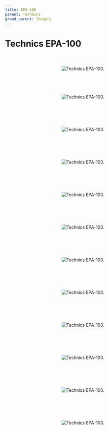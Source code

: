 ```yaml
---
title: EPA-100
parent: Technics
grand_parent: Imagery
---
```


# Technics EPA-100


<br/>
<div align="center" style="padding: 20px 0;">
    <img src="/assets/images/Technics/Technics EPA-100 1.JPG" alt="Technics EPA-100.">
</div>
<br/>

<br/>
<div align="center" style="padding: 20px 0;">
    <img src="/assets/images/Technics/Technics EPA-100 2.JPG" alt="Technics EPA-100.">
    <p><b></b></p>
</div>
<br/>

<br/>
<div align="center" style="padding: 20px 0;">
    <img src="/assets/images/Technics/Technics EPA-100 3.JPG" alt="Technics EPA-100.">
    <p><b></b></p>
</div>
<br/>

<br/>
<div align="center" style="padding: 20px 0;">
    <img src="/assets/images/Technics/Technics EPA-100 4.JPG" alt="Technics EPA-100.">
    <p><b></b></p>
</div>
<br/>

<br/>
<div align="center" style="padding: 20px 0;">
    <img src="/assets/images/Technics/Technics EPA-100 5.JPG" alt="Technics EPA-100.">
    <p><b></b></p>
</div>
<br/>

<br/>
<div align="center" style="padding: 20px 0;">
    <img src="/assets/images/Technics/Technics EPA-100 6.JPG" alt="Technics EPA-100.">
    <p><b></b></p>
</div>
<br/>

<br/>
<div align="center" style="padding: 20px 0;">
    <img src="/assets/images/Technics/Technics EPA-100 7.JPG" alt="Technics EPA-100.">
    <p><b></b></p>
</div>
<br/>

<br/>
<div align="center" style="padding: 20px 0;">
    <img src="/assets/images/Technics/Technics EPA-100 8.JPG" alt="Technics EPA-100.">
    <p><b></b></p>
</div>
<br/>

<br/>
<div align="center" style="padding: 20px 0;">
    <img src="/assets/images/Technics/Technics EPA-100 9.JPG" alt="Technics EPA-100.">
    <p><b></b></p>
</div>
<br/>

<br/>
<div align="center" style="padding: 20px 0;">
    <img src="/assets/images/Technics/Technics EPA-100 B1.JPG" alt="Technics EPA-100.">
    <p><b></b></p>
</div>
<br/>

<br/>
<div align="center" style="padding: 20px 0;">
    <img src="/assets/images/Technics/Technics EPA-100 B2.JPG" alt="Technics EPA-100.">
    <p><b></b></p>
</div>
<br/>

<br/>
<div align="center" style="padding: 20px 0;">
    <img src="/assets/images/Technics/Technics EPA-100 B3.JPG" alt="Technics EPA-100.">
    <p><b></b></p>
</div>
<br/>
